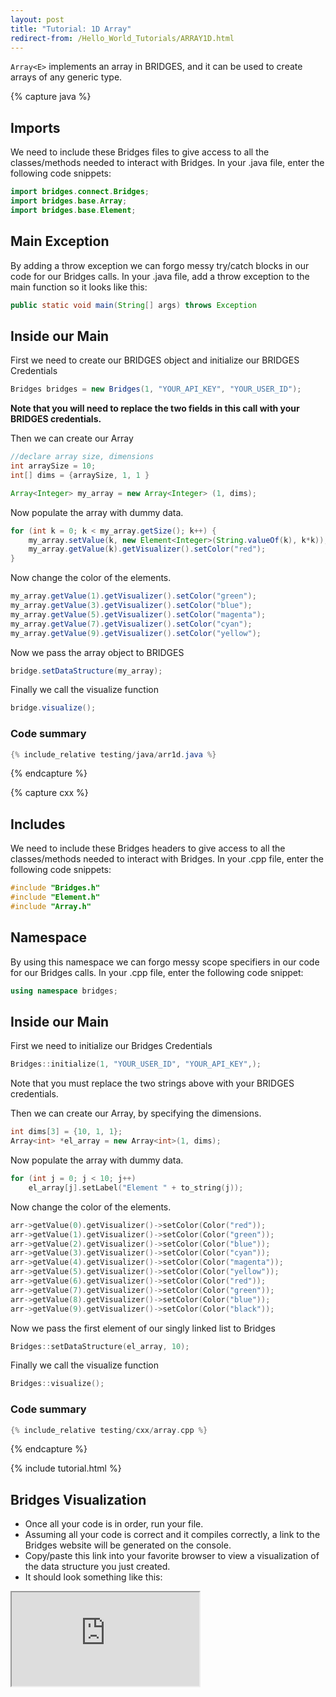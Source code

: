 ```yaml
---
layout: post
title: "Tutorial: 1D Array"
redirect-from: /Hello_World_Tutorials/ARRAY1D.html
---
```


`Array<E>` implements an array in BRIDGES, and it can be used to create arrays of any generic type.

{% capture java %}

## Imports

We need to include these Bridges files to give access to all the classes/methods needed to interact with Bridges.
In your .java file, enter the following code snippets:

```java
import bridges.connect.Bridges;
import bridges.base.Array;
import bridges.base.Element;
```

## Main Exception

By adding a throw exception we can forgo messy try/catch blocks in our code for our Bridges calls.
In your .java file, add a throw exception to the main function so it looks like this:

```java
public static void main(String[] args) throws Exception
```

## Inside our Main

First we need to create our BRIDGES object and initialize our BRIDGES Credentials

```java
Bridges bridges = new Bridges(1, "YOUR_API_KEY", "YOUR_USER_ID");
```

**Note that you will need to replace the two fields in this call with your BRIDGES credentials.**

Then we can create our Array

```java
//declare array size, dimensions
int arraySize = 10;
int[] dims = {arraySize, 1, 1 }

Array<Integer> my_array = new Array<Integer> (1, dims);
```

Now populate the array with dummy data.

```java
for (int k = 0; k < my_array.getSize(); k++) {
    my_array.setValue(k, new Element<Integer>(String.valueOf(k), k*k));
    my_array.getValue(k).getVisualizer().setColor("red");
}
```

Now change the color of the elements.

```java
my_array.getValue(1).getVisualizer().setColor("green");
my_array.getValue(3).getVisualizer().setColor("blue");
my_array.getValue(5).getVisualizer().setColor("magenta");
my_array.getValue(7).getVisualizer().setColor("cyan");
my_array.getValue(9).getVisualizer().setColor("yellow");
```

Now we pass the array object to BRIDGES

```java
bridge.setDataStructure(my_array);
```

Finally we call the visualize function

```java
bridge.visualize();
```

### Code summary

```java
{% include_relative testing/java/arr1d.java %}
```

{% endcapture %}

{% capture cxx %}

## Includes

We need to include these Bridges headers to give access to all the classes/methods needed to interact with Bridges.
In your .cpp file, enter the following code snippets:

```cpp
#include "Bridges.h"
#include "Element.h"
#include "Array.h"
```

## Namespace

By using this namespace we can forgo messy scope specifiers in our code for our Bridges calls.
In your .cpp file, enter the following code snippet:

```cpp
using namespace bridges;
```

## Inside our Main

First we need to initialize our Bridges Credentials

```cpp
Bridges::initialize(1, "YOUR_USER_ID", "YOUR_API_KEY",);
```

Note that you must replace the two strings above with your BRIDGES credentials.

Then we can create our Array, by specifying the dimensions.

```cpp
int dims[3] = {10, 1, 1};
Array<int> *el_array = new Array<int>(1, dims);
```          

Now populate the array with dummy data.

```cpp
for (int j = 0; j < 10; j++)
    el_array[j].setLabel("Element " + to_string(j));
```
          

Now change the color of the elements.

```cpp
arr->getValue(0).getVisualizer()->setColor(Color("red"));
arr->getValue(1).getVisualizer()->setColor(Color("green"));
arr->getValue(2).getVisualizer()->setColor(Color("blue"));
arr->getValue(3).getVisualizer()->setColor(Color("cyan"));
arr->getValue(4).getVisualizer()->setColor(Color("magenta"));
arr->getValue(5).getVisualizer()->setColor(Color("yellow"));
arr->getValue(6).getVisualizer()->setColor(Color("red"));
arr->getValue(7).getVisualizer()->setColor(Color("green"));
arr->getValue(8).getVisualizer()->setColor(Color("blue"));
arr->getValue(9).getVisualizer()->setColor(Color("black"));
```

Now we pass the first element of our singly linked list to Bridges

```cpp
Bridges::setDataStructure(el_array, 10);
```

Finally we call the visualize function

```cpp
Bridges::visualize();
```

### Code summary

```cpp
{% include_relative testing/cxx/array.cpp %}
```
{% endcapture %}

{% include tutorial.html %}

## Bridges Visualization

-   Once all your code is in order, run your file.
-   Assuming all your code is correct and it compiles correctly, a
    link to the Bridges website will be generated on the console.
-   Copy/paste this link into your favorite browser to view a visualization
    of the data structure you just created.
-   It should look something like this:

<iframe src="https://bridges-cs.herokuapp.com/assignments/0/bridges_public">

Well done! You’ve just created your 1D Array!
